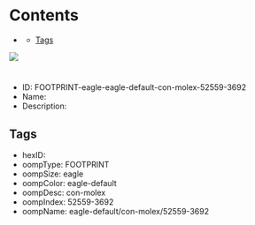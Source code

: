 



Contents
========

* [](#)
	* [Tags](#tags)
  
![][im]
# 

- ID: FOOTPRINT-eagle-eagle-default-con-molex-52559-3692
- Name: 
- Description: 

## Tags

- hexID: 
- oompType: FOOTPRINT
- oompSize: eagle
- oompColor: eagle-default
- oompDesc: con-molex
- oompIndex: 52559-3692
- oompName: eagle-default/con-molex/52559-3692



[im]: image.png
